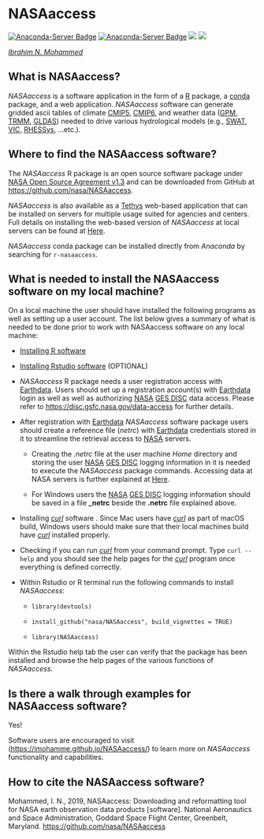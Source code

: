 
<!-- README.md is generated from README.Rmd. Please edit that file -->

# NASAaccess

<!-- badges: start -->

[![Anaconda-Server
Badge](https://anaconda.org/conda-forge/r-nasaaccess/badges/version.svg)](https://anaconda.org/conda-forge/r-nasaaccess)
[![Anaconda-Server
Badge](https://anaconda.org/conda-forge/r-nasaaccess/badges/platforms.svg)](https://anaconda.org/conda-forge/r-nasaaccess)
[![](https://img.shields.io/readthedocs/nasaaccess?style=social)](https://nasaaccess.readthedocs.io/en/latest/index.html)
[![](https://img.shields.io/github/stars/nasa/nasaaccess?style=social)](https://github.com/nasa/NASAaccess)
<!-- ![lifecycle](https://img.shields.io/badge/lifecycle-stable-sucess.svg?style=plastic&logo=appveyor)
<!-- ![GitHub Downloads](https://img.shields.io/github/downloads/nasa/NASAaccess/total?style=plastic)
<!-- [![NASA Open Source Agreement](https://img.shields.io/badge/license-NASA_Open_Source_Agreement-informational.svg?style=plastic&logo=appveyor)](https://ti.arc.nasa.gov/opensource/nosa/)
<!-- badges: end -->

[*Ibrahim N.
Mohammed*](https://science.gsfc.nasa.gov/sed/bio/ibrahim.mohammed "Ibrahim N. Mohammed")

## **What is NASAaccess?**

*NASAaccess* is a software application in the form of a
[R](https://www.r-project.org/about.html) package, a
[conda](https://docs.conda.io/en/latest/) package, and a web
application. *NASAaccess* software can generate gridded ascii tables of
climate
[CMIP5](https://pcmdi.llnl.gov/mips/cmip5/ "Coupled Model Intercomparison Project Phase 5"),
[CMIP6](https://pcmdi.llnl.gov/CMIP6/ "Coupled Model Intercomparison Project Phase 6"),
and weather data
([GPM](https://gpm.nasa.gov/data/directory "Global Precipitation Measurement"),
[TRMM](https://gpm.nasa.gov/missions/trmm "Tropical Rainfall Measuring Mission"),
[GLDAS](https://ldas.gsfc.nasa.gov/gldas "Global Land Data Assimilation System"))
needed to drive various hydrological models (e.g.,
[SWAT](https://swat.tamu.edu/ "Soil & Water Assessment Tool"),
[VIC](https://github.com/UW-Hydro/VIC "Variable Infiltration Capacity"),
[RHESSys](https://github.com/RHESSys/RHESSys "The Regional Hydro-Ecological Simulation System"),
…etc.).

## **Where to find the NASAaccess software?**

The *NASAaccess* R package is an open source software package under
[NASA Open Source Agreement
v1.3](https://opensource.org/licenses/NASA-1.3) and can be downloaded
from GitHub at <https://github.com/nasa/NASAaccess>.

*NASAaccess* is also available as a
[Tethys](https://www.tethysplatform.org/) web-based application that can
be installed on servers for multiple usage suited for agencies and
centers. Full details on installing the web-based version of
*NASAaccess* at local servers can be found at
[Here](https://nasaaccess.readthedocs.io/en/latest/nasaaccess_tethys.html).

*NASAaccess* conda package can be installed directly from *Anaconda* by
searching for `r-nasaaccess`.

## **What is needed to install the NASAaccess software on my local machine?**

On a local machine the user should have installed the following programs
as well as setting up a user account. The list below gives a summary of
what is needed to be done prior to work with NASAaccess software on any
local machine:

-   [Installing R software](https://www.r-project.org/)

-   [Installing Rstudio software](https://www.rstudio.com/) (OPTIONAL)

-   *NASAaccess* R package needs a user registration access with
    [Earthdata](https://www.earthdata.nasa.gov/). Users should set up a
    registration account(s) with
    [Earthdata](https://www.earthdata.nasa.gov/) login as well as well
    as authorizing
    [NASA](https://www.nasa.gov/ "The National Aeronautics and Space Administration")
    [GES DISC](https://disc.gsfc.nasa.gov/) data access. Please refer to
    <https://disc.gsfc.nasa.gov/data-access> for further details.

-   After registration with [Earthdata](https://www.earthdata.nasa.gov/)
    *NASAaccess* software package users should create a reference file
    (*netrc*) with [Earthdata](https://www.earthdata.nasa.gov/)
    credentials stored in it to streamline the retrieval access to
    [NASA](https://www.nasa.gov/ "The National Aeronautics and Space Administration")
    servers.

    -   Creating the *.netrc* file at the user machine *Home* directory
        and storing the user
        [NASA](https://www.nasa.gov/ "The National Aeronautics and Space Administration")
        [GES DISC](https://disc.gsfc.nasa.gov/) logging information in
        it is needed to execute the *NASAaccess* package commands.
        Accessing data at NASA servers is further explained at
        [Here](https://wiki.earthdata.nasa.gov/display/EL/How+To+Access+Data+With+cURL+And+Wget).

    -   For Windows users the
        [NASA](https://www.nasa.gov/ "The National Aeronautics and Space Administration")
        [GES DISC](https://disc.gsfc.nasa.gov/) logging information
        should be saved in a file **\_netrc** beside the **.netrc** file
        explained above.

-   Installing [*curl*](https://curl.se/) software . Since Mac users
    have [*curl*](https://curl.se/) as part of macOS build, Windows
    users should make sure that their local machines build have
    [*curl*](https://curl.se/) installed properly.

-   Checking if you can run [*curl*](https://curl.se/) from your command
    prompt. Type `curl --help` and you should see the help pages for the
    [*curl*](https://curl.se/) program once everything is defined
    correctly.

-   Within Rstudio or R terminal run the following commands to install
    *NASAaccess*:

    -   `library(devtools)`

    -   `install_github("nasa/NASAaccess", build_vignettes = TRUE)`

    -   `library(NASAaccess)`

Within the Rstudio help tab the user can verify that the package has
been installed and browse the help pages of the various functions of
*NASAaccess*.

## **Is there a walk through examples for NASAaccess software?**

Yes!

Software users are encouraged to visit
(<https://imohamme.github.io/NASAaccess/>) to learn more on *NASAaccess*
functionality and capabilities.

## **How to cite the NASAaccess software?**

Mohammed, I. N., 2019, NASAaccess: Downloading and reformatting tool for
NASA earth observation data products \[software\]. National Aeronautics
and Space Administration, Goddard Space Flight Center, Greenbelt,
Maryland. <https://github.com/nasa/NASAaccess>
